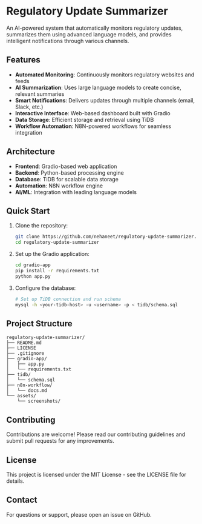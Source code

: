 # Regulatory Update Summarizer

An AI-powered system that automatically monitors regulatory updates, summarizes them using advanced language models, and provides intelligent notifications through various channels.

## Features

- **Automated Monitoring**: Continuously monitors regulatory websites and feeds
- **AI Summarization**: Uses large language models to create concise, relevant summaries
- **Smart Notifications**: Delivers updates through multiple channels (email, Slack, etc.)
- **Interactive Interface**: Web-based dashboard built with Gradio
- **Data Storage**: Efficient storage and retrieval using TiDB
- **Workflow Automation**: N8N-powered workflows for seamless integration

## Architecture

- **Frontend**: Gradio-based web application
- **Backend**: Python-based processing engine
- **Database**: TiDB for scalable data storage
- **Automation**: N8N workflow engine
- **AI/ML**: Integration with leading language models

## Quick Start

1. Clone the repository:
   ```bash
   git clone https://github.com/nehaneet/regulatory-update-summarizer.git
   cd regulatory-update-summarizer
   ```

2. Set up the Gradio application:
   ```bash
   cd gradio-app
   pip install -r requirements.txt
   python app.py
   ```

3. Configure the database:
   ```bash
   # Set up TiDB connection and run schema
   mysql -h <your-tidb-host> -u <username> -p < tidb/schema.sql
   ```

## Project Structure

```
regulatory-update-summarizer/
├── README.md
├── LICENSE
├── .gitignore
├── gradio-app/
│   ├── app.py
│   └── requirements.txt
├── tidb/
│   └── schema.sql
├── n8n-workflow/
│   └── docs.md
└── assets/
    └── screenshots/
```

## Contributing

Contributions are welcome! Please read our contributing guidelines and submit pull requests for any improvements.

## License

This project is licensed under the MIT License - see the LICENSE file for details.

## Contact

For questions or support, please open an issue on GitHub.
